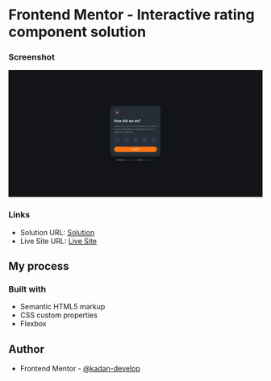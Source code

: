 # Frontend Mentor - Interactive rating component solution

### Screenshot

![](./images/screenshot.png)


### Links

- Solution URL: [Solution](https://www.frontendmentor.io/solutions/interactive-rating-component-PQUIenSB6G)
- Live Site URL: [Live Site](https://extraordinary-wisp-8f0c86.netlify.app/)

## My process

### Built with

- Semantic HTML5 markup
- CSS custom properties
- Flexbox

## Author

- Frontend Mentor - [@kadan-develop](https://www.frontendmentor.io/profile/kadan-develop)
